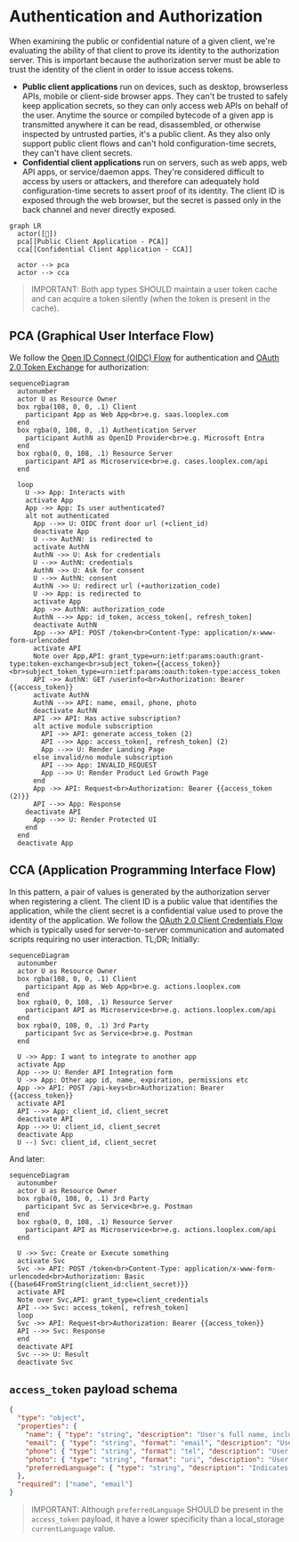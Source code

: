 # Authentication and Authorization

When examining the public or confidential nature of a given client, we're evaluating the ability of that client to prove its identity to the authorization server. This is important because the authorization server must be able to trust the identity of the client in order to issue access tokens.

* **Public client applications** run on devices, such as desktop, browserless APIs, mobile or client-side browser apps. They can't be trusted to safely keep application secrets, so they can only access web APIs on behalf of the user. Anytime the source or compiled bytecode of a given app is transmitted anywhere it can be read, disassembled, or otherwise inspected by untrusted parties, it's a public client. As they also only support public client flows and can't hold configuration-time secrets, they can't have client secrets.
* **Confidential client applications** run on servers, such as web apps, web API apps, or service/daemon apps. They're considered difficult to access by users or attackers, and therefore can adequately hold configuration-time secrets to assert proof of its identity. The client ID is exposed through the web browser, but the secret is passed only in the back channel and never directly exposed.

```mermaid
graph LR
  actor([🧑])
  pca[[Public Client Application - PCA]]
  cca[[Confidential Client Application - CCA]]
  
  actor --> pca
  actor --> cca
```

> IMPORTANT: Both app types SHOULD maintain a user token cache and can acquire a token silently (when the token is present in the cache).

## PCA (Graphical User Interface Flow)

We follow the [Open ID Connect (OIDC) Flow](https://openid.net/specs/openid-connect-core-1_0-final.html) for authentication and [OAuth 2.0 Token Exchange](https://datatracker.ietf.org/doc/html/rfc8693) for authorization:

```mermaid
sequenceDiagram
  autonumber
  actor U as Resource Owner
  box rgba(108, 0, 0, .1) Client
    participant App as Web App<br>e.g. saas.looplex.com
  end
  box rgba(0, 108, 0, .1) Authentication Server
    participant AuthN as OpenID Provider<br>e.g. Microsoft Entra
  end
  box rgba(0, 0, 108, .1) Resource Server
    participant API as Microservice<br>e.g. cases.looplex.com/api
  end

  loop
    U ->> App: Interacts with
    activate App
    App ->> App: Is user authenticated?
    alt not authenticated
      App -->> U: OIDC front door url (+client_id)
      deactivate App
      U -->> AuthN: is redirected to
      activate AuthN
      AuthN ->> U: Ask for credentials
      U -->> AuthN: credentials
      AuthN ->> U: Ask for consent
      U -->> AuthN: consent
      AuthN ->> U: redirect url (+authorization_code)
      U ->> App: is redirected to
      activate App
      App ->> AuthN: authorization_code
      AuthN -->> App: id_token, access_token[, refresh_token]
      deactivate AuthN
      App -->> API: POST /token<br>Content-Type: application/x-www-form-urlencoded
      activate API
      Note over App,API: grant_type=urn:ietf:params:oauth:grant-type:token-exchange<br>subject_token={{access_token}}<br>subject_token_type=urn:ietf:params:oauth:token-type:access_token
      API ->> AuthN: GET /userinfo<br>Authorization: Bearer {{access_token}}
      activate AuthN
      AuthN -->> API: name, email, phone, photo
      deactivate AuthN
      API ->> API: Has active subscription?
      alt active module subscription
        API ->> API: generate access_token (2)
        API -->> App: access_token[, refresh_token] (2)
        App -->> U: Render Landing Page
      else invalid/no module subscription
        API -->> App: INVALID_REQUEST
        App -->> U: Render Product Led Growth Page
      end
      App ->> API: Request<br>Authorization: Bearer {{access_token (2)}}
      API -->> App: Response
    deactivate API
      App -->> U: Render Protected UI
    end
  end
  deactivate App
```

## CCA (Application Programming Interface Flow)

In this pattern, a pair of values is generated by the authorization server when registering a client. The client ID is a public value that identifies the application, while the client secret is a confidential value used to prove the identity of the application. We follow the [OAuth 2.0 Client Credentials Flow](https://datatracker.ietf.org/doc/html/rfc6749#section-4.4) which is typically used for server-to-server communication and automated scripts requiring no user interaction. TL;DR; Initially:

```mermaid
sequenceDiagram
  autonumber
  actor U as Resource Owner
  box rgba(108, 0, 0, .1) Client
    participant App as Web App<br>e.g. actions.looplex.com
  end
  box rgba(0, 0, 108, .1) Resource Server
    participant API as Microservice<br>e.g. actions.looplex.com/api
  end
  box rgba(0, 108, 0, .1) 3rd Party
    participant Svc as Service<br>e.g. Postman
  end

  U ->> App: I want to integrate to another app
  activate App
  App -->> U: Render API Integration form
  U ->> App: Other app id, name, expiration, permissions etc
  App ->> API: POST /api-keys<br>Authorization: Bearer {{access_token}}
  activate API
  API -->> App: client_id, client_secret
  deactivate API
  App -->> U: client_id, client_secret
  deactivate App
  U --) Svc: client_id, client_secret
```

And later:

```mermaid
sequenceDiagram
  autonumber
  actor U as Resource Owner
  box rgba(0, 108, 0, .1) 3rd Party
    participant Svc as Service<br>e.g. Postman
  end
  box rgba(0, 0, 108, .1) Resource Server
    participant API as Microservice<br>e.g. actions.looplex.com/api
  end

  U ->> Svc: Create or Execute something
  activate Svc
  Svc ->> API: POST /token<br>Content-Type: application/x-www-form-urlencoded<br>Authorization: Basic {{base64FromString(client_id:client_secret)}}
  activate API
  Note over Svc,API: grant_type=client_credentials
  API -->> Svc: access_token[, refresh_token]
  loop
  Svc ->> API: Request<br>Authorization: Bearer {{access_token}}
  API -->> Svc: Response
  end
  deactivate API
  Svc -->> U: Result
  deactivate Svc
```

## `access_token` payload schema

```json
{
  "type": "object",
  "properties": {
    "name": { "type": "string", "description": "User's full name, including all middle names, titles, and suffixes as appropriate, formatted for display (e.g., 'Ms. Barbara Jane Jensen, III')." },
    "email": { "type": "string", "format": "email", "description": "User's internet email address, see RFC 5321, section 4.1.2." },
    "phone": { "type": "string", "format": "tel", "description": "User's telephone number as E.164." },
    "photo": { "type": "string", "format": "uri", "description": "User's avatar as a universal resource identifier (URI), according to RFC3986." },
    "preferredLanguage": { "type": "string", "description": "Indicates the user's preferred written or spoken languages and is generally used for selecting a localized user interface." }
  },
  "required": ["name", "email"]
}
```

> IMPORTANT: Although `preferredLanguage` SHOULD be present in the `access_token` payload, it have a lower specificity than a local_storage `currentLanguage` value.
